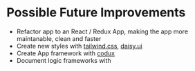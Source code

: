 # Possible Future Improvements

* Refactor app to an React / Redux App, making the app more maintanable, clean and faster
* Create new styles with [tailwind.css](https://tailwindcss.com/), [daisy.ui](https://daisyui.com/)
* Create App framework with [codux](https://www.codux.com/)
* Document logic frameworks with&#x20;

